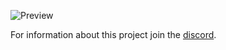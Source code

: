 ![Preview](https://i.gyazo.com/a5b91d0ee4a4db779cd4357bf1a4d399.png)

For information about this project join the [discord](https://discord.gg/6qVaeaN).
